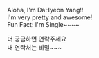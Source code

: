 Aloha, I'm DaHyeon Yang!!  
I'm very pretty and awesome!  
Fun Fact: I'm Single~~~~  

더 궁금하면 연락주세요  
내 연락처는 비밀~~~  